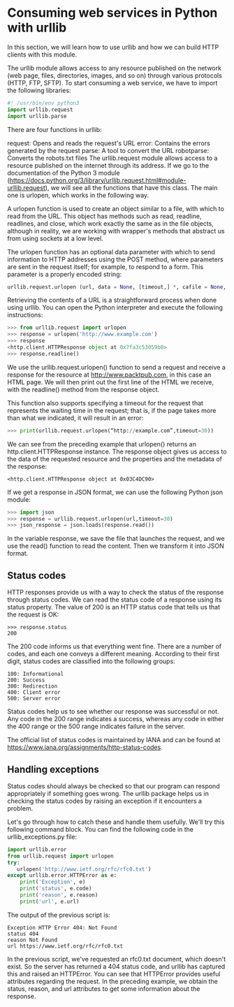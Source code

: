 # Consuming web services in Python with urllib
In this section, we will learn how to use urllib and how we can build HTTP clients with this module.

The urllib module allows access to any resource published on the network (web page, files, directories, images, and so on) through various protocols (HTTP, FTP, SFTP). To start consuming a web service, we have to import the following libraries:
```python
#! /usr/bin/env python3
import urllib.request
import urllib.parse
```
There are four functions in urllib:

request: Opens and reads the request's URL
error: Contains the errors generated by the request
parse: A tool to convert the URL
robotparse: Converts the robots.txt files
The urllib.request module allows access to a resource published on the internet through its address. If we go to the documentation of the Python 3 module (https://docs.python.org/3/library/urllib.request.html#module-urllib.request), we will see all the functions that have this class. The main one is urlopen, which works in the following way.

A urlopen function is used to create an object similar to a file, with which to read from the URL. This object has methods such as read, readline, readlines, and close, which work exactly the same as in the file objects, although in reality, we are working with wrapper's methods that abstract us from using sockets at a low level.

The urlopen function has an optional data parameter with which to send information to HTTP addresses using the POST method, where parameters are sent in the request itself; for example, to respond to a form. This parameter is a properly encoded string:
```python
urllib.request.urlopen (url, data = None, [timeout,] *, cafile = None, capath = None, cadefault = False, context = None)
```
Retrieving the contents of a URL is a straightforward process when done using urllib. You can open the Python interpreter and execute the following instructions:
```python
>>> from urllib.request import urlopen
>>> response = urlopen('http://www.example.com')
>>> response
<http.client.HTTPResponse object at 0x7fa3c53059b0>
>>> response.readline()
```
We use the urllib.request.urlopen() function to send a request and receive a response for the resource at http://www.packtpub.com, in this case an HTML page. We will then print out the first line of the HTML we receive, with the readline() method from the response object.

This function also supports specifying a timeout for the request that represents the waiting time in the request; that is, if the page takes more than what we indicated, it will result in an error:
```python
>>> print(urllib.request.urlopen(“http://example.com”,timeout=30))
```
We can see from the preceding example that urlopen() returns an http.client.HTTPResponse instance. The response object gives us access to the data of the requested resource and the properties and the metadata of the response:
```
<http.client.HTTPResponse object at 0x03C4DC90>
```
If we get a response in JSON format, we can use the following Python json module:
```python
>>> import json
>>> response = urllib.request.urlopen(url,timeout=30)
>>> json_response = json.loads(response.read())
```
In the variable response, we save the file that launches the request, and we use the read() function to read the content. Then we transform it into JSON format.
## Status codes
HTTP responses provide us with a way to check the status of the response through status codes. We can read the status code of a response using its status property. The value of 200 is an HTTP status code that tells us that the request is OK:
```
>>> response.status
200
```
The 200 code informs us that everything went fine. There are a number of codes, and each one conveys a different meaning. According to their first digit, status codes are classified into the following groups:
```
100: Informational
200: Success
300: Redirection
400: Client error
500: Server error
```
Status codes help us to see whether our response was successful or not. Any code in the 200 range indicates a success, whereas any code in either the 400 range or the 500 range indicates failure in the server.

The official list of status codes is maintained by IANA and can be found at https://www.iana.org/assignments/http-status-codes.

## Handling exceptions
Status codes should always be checked so that our program can respond appropriately if something goes wrong. The urllib package helps us in checking the status codes by raising an exception if it encounters a problem.

Let's go through how to catch these and handle them usefully. We'll try this following command block. You can find the following code in the urllib_exceptions.py file:
```python
import urllib.error
from urllib.request import urlopen
try:
   urlopen('http://www.ietf.org/rfc/rfc0.txt')
except urllib.error.HTTPError as e:
    print('Exception', e)
    print('status', e.code)
    print('reason', e.reason)
    print('url', e.url)
```
The output of the previous script is:
```
Exception HTTP Error 404: Not Found
status 404
reason Not Found
url https://www.ietf.org/rfc/rfc0.txt
```
In the previous script, we've requested an rfc0.txt document, which doesn't exist. So the server has returned a 404 status code, and urllib has captured this and raised an HTTPError. You can see that HTTPError provides useful attributes regarding the request. In the preceding example, we obtain the status, reason, and url attributes to get some information about the response.
